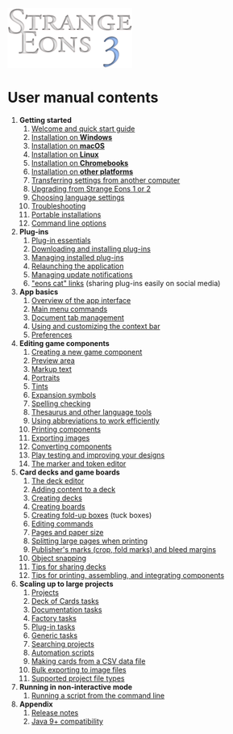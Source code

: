 ![Strange Eons 3](images/se3-header.png)

# User manual contents

1. **Getting started**
   1. [Welcome and quick start guide](um-install-intro.md)
   2. [Installation on **Windows**](um-install-win.md)
   3. [Installation on **macOS**](um-install-mac.md)
   4. [Installation on **Linux**](um-install-linux.md)
   5. [Installation on **Chromebooks**](um-install-chromebook.md)
   6. [Installation on **other platforms**](um-install-other.md)
   7. [Transferring settings from another computer](um-install-user-folder.md)
   8. [Upgrading from Strange Eons 1 or 2](um-install-upgrading.md)
   9. [Choosing language settings](um-install-languages.md)
   10. [Troubleshooting](um-install-troubleshooting.md)
   11. [Portable installations](um-install-portable.md)
   12. [Command line options](um-install-command-line-options.md)
2. **Plug-ins**
   1. [Plug-in essentials](um-plugins-intro.md)
   2. [Downloading and installing plug-ins](um-plugins-catalogue.md)
   3. [Managing installed plug-ins](um-plugins-manager.md)
   4. [Relaunching the application](um-plugins-relaunching.md)
   5. [Managing update notifications](um-plugins-updates.md)
   6. ["eons cat" links](um-plugins-eonscat.md) (sharing plug-ins easily on social media)
3. **App basics**
   1. [Overview of the app interface](um-ui-intro.md)
   2. [Main menu commands](um-ui-menu.md)
   3. [Document tab management](um-ui-documents.md)
   4. [Using and customizing the context bar](um-ui-context-bar.md)
   5. [Preferences](um-ui-preferences.md)
4. **Editing game components**
   1. [Creating a new game component](um-gc-intro.md)
   2. [Preview area](um-gc-preview.md)
   3. [Markup text](um-gc-markup.md)
   4. [Portraits](um-gc-portraits.md)
   5. [Tints](um-gc-tints.md)
   6. [Expansion symbols](um-gc-expansions.md)
   7. [Spelling checking](um-gc-spelling.md)
   8. [Thesaurus and other language tools](um-gc-thesaurus.md)
   9. [Using abbreviations to work efficiently](um-gc-abbreviations.md)
   10. [Printing components](um-gc-print.md)
   11. [Exporting images](um-gc-export.md)
   12. [Converting components](um-gc-convert.md)
   13. [Play testing and improving your designs](um-gc-play-testing.md)
   14. [The marker and token editor](um-token-editor.md)
5. **Card decks and game boards**
   1. [The deck editor](um-deck-intro.md)
   2. [Adding content to a deck](um-deck-adding-content)
   3. [Creating decks](um-deck-decks.md)
   4. [Creating boards](um-deck-boards.md)
   5. [Creating fold-up boxes](um-deck-boxes.md) (tuck boxes)
   6. [Editing commands](um-deck-commands.md)
   7. [Pages and paper size](um-deck-pages.md)
   8. [Splitting large pages when printing](um-deck-page-split.md)
   9. [Publisher's marks (crop, fold marks) and bleed margins](um-deck-pubmarks.md)
   10. [Object snapping](um-deck-snap.md)
   11. [Tips for sharing decks](um-deck-share-tips.md)
   12. [Tips for printing, assembling, and integrating components](um-deck-print-tips.md)
6. **Scaling up to large projects**
   1. [Projects](um-proj-intro.md)
   2. [Deck of Cards tasks](um-proj-deck-task.md)
   3. [Documentation tasks](um-proj-doc-task.md)
   4. [Factory tasks](um-proj-factory-task.md)
   5. [Plug-in tasks](um-proj-plugin-task.md)
   6. [Generic tasks](um-proj-generic-task.md)
   7. [Searching projects](um-proj-search.md)
   8. [Automation scripts](um-proj-automation.md)
   9. [Making cards from a CSV data file](um-proj-csv-factory.md)
   10. [Bulk exporting to image files](um-bulk-export.md)
   11. [Supported project file types](um-proj-file-types.md)
7. **Running in non-interactive mode**
   1. [Running a script from the command line](um-run-script.md)
8. **Appendix**
   1. [Release notes](um-release-notes.md)
   2. [Java 9+ compatibility](um-java-compatibility.md)

